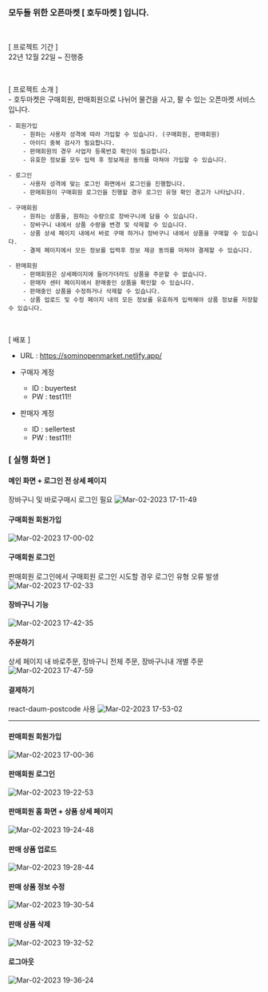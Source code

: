 ### 모두들 위한 오픈마켓 [ 호두마켓 ] 입니다.
<br>

[ 프로젝트 기간 ] <br>
    22년 12월 22일 ~ 진행중

<br>

[ 프로젝트 소개 ] <br>
    - 호두마켓은 구매회원, 판매회원으로 나뉘어 물건을 사고, 팔 수 있는 오픈마켓 서비스입니다.

    - 회원가입
        - 원하는 사용자 성격에 따라 가입할 수 있습니다. (구매회원, 판매회원)
        - 아이디 중복 검사가 필요합니다.
        - 판매회원의 경우 사업자 등록번호 확인이 필요합니다.
        - 유효한 정보를 모두 입력 후 정보제공 동의를 마쳐야 가입할 수 있습니다.
    
    - 로그인
        - 사용자 성격에 맞는 로그인 화면에서 로그인을 진행합니다. 
        - 판매회원이 구매회원 로그인을 진행할 경우 로그인 유형 확인 경고가 나타납니다.

    - 구매회원
        - 원하는 상품을, 원하는 수량으로 장바구니에 담을 수 있습니다.
        - 장바구니 내에서 상품 수량을 변경 및 삭제할 수 있습니다.
        - 상품 상세 페이지 내에서 바로 구매 하거나 장바구니 내에서 상품을 구매할 수 있습니다.
        - 결제 페이지에서 모든 정보를 입력후 정보 제공 동의를 마쳐야 결제할 수 있습니다.

    - 판매회원
        - 판매회원은 상세페이지에 들어가더라도 상품을 주문할 수 없습니다. 
        - 판매자 센터 페이지에서 판매중인 상품을 확인할 수 있습니다.
        - 판매중인 상품을 수정하거나 삭제할 수 있습니다.
        - 상품 업로드 및 수정 페이지 내의 모든 정보를 유효하게 입력해야 상품 정보를 저장할 수 있습니다.

<br>

[ 배포 ]
- URL : https://sominopenmarket.netlify.app/
- 구매자 계정 
    - ID : buyertest
    - PW : test11!!

- 판매자 계정
    - ID : sellertest
    - PW : test11!!

### [ 실행 화면 ]
#### 메인 화면 + 로그인 전 상세 페이지
장바구니 및 바로구매시 로그인 필요
![Mar-02-2023 17-11-49](https://user-images.githubusercontent.com/85738589/222374987-79e6cbe3-ddec-4410-b065-f138710c2303.gif)
#### 구매회원 회원가입
![Mar-02-2023 17-00-02](https://user-images.githubusercontent.com/85738589/222368203-3f6f5942-8d57-406d-9bbb-0305de3fb148.gif)

#### 구매회원 로그인
판매회원 로그인에서 구매회원 로그인 시도할 경우 로그인 유형 오류 발생
![Mar-02-2023 17-02-33](https://user-images.githubusercontent.com/85738589/222367778-f37afedc-9b0f-45a5-b0fd-9c1c0b349611.gif)
#### 장바구니 기능
![Mar-02-2023 17-42-35](https://user-images.githubusercontent.com/85738589/222376629-fab7cd1d-c4bf-4b11-a3a1-4c4a2524a489.gif)

#### 주문하기 
상세 페이지 내 바로주문, 장바구니 전체 주문, 장바구니내 개별 주문
![Mar-02-2023 17-47-59](https://user-images.githubusercontent.com/85738589/222378137-858421a1-f127-419b-a889-23bdb7e6120d.gif)

#### 결제하기
react-daum-postcode 사용
![Mar-02-2023 17-53-02](https://user-images.githubusercontent.com/85738589/222379337-77775cdb-3733-432f-9459-fb43dce962b8.gif)

<hr>

#### 판매회원 회원가입
![Mar-02-2023 17-00-36](https://user-images.githubusercontent.com/85738589/222368074-b8b9b90a-0bac-41ca-8aad-36b1bd983d71.gif)

#### 판매회원 로그인
![Mar-02-2023 19-22-53](https://user-images.githubusercontent.com/85738589/222401487-6e9295c1-e572-4060-9825-0b4dfa8a9b46.gif)


#### 판매회원 홈 화면 + 상품 상세 페이지
![Mar-02-2023 19-24-48](https://user-images.githubusercontent.com/85738589/222401935-81de14f1-b6b0-4ddc-ab60-993d51ec3f8d.gif)

#### 판매 상품 업로드
![Mar-02-2023 19-28-44](https://user-images.githubusercontent.com/85738589/222402870-5d930b25-4a44-412c-a072-74c09e98fa25.gif)

#### 판매 상품 정보 수정
![Mar-02-2023 19-30-54](https://user-images.githubusercontent.com/85738589/222403414-715be1af-a08e-4dd4-b977-6c2912f721ad.gif)

#### 판매 상품 삭제 
![Mar-02-2023 19-32-52](https://user-images.githubusercontent.com/85738589/222403958-28711456-75d5-4ec2-8200-7327e3e95cd5.gif)

#### 로그아웃
![Mar-02-2023 19-36-24](https://user-images.githubusercontent.com/85738589/222404574-11e66378-373c-4ebc-ba94-9124fd4511f9.gif)

